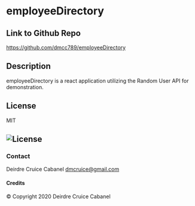 # employeeDirectory

## Link to Github Repo
https://github.com/dmcc789/employeeDirectory

## Description
employeeDirectory is a react application utilizing the Random User API for demonstration.  
 
## License
MIT
## ![License](https://img.shields.io/badge/License-MIT-blue.svg "License Badge")

### Contact
Deirdre Cruice Cabanel
dmcruice@gmail.com

#### Credits
© Copyright 2020 Deirdre Cruice Cabanel